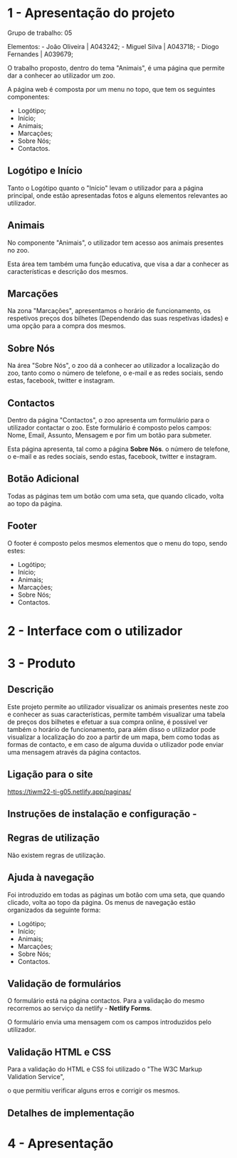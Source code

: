 # 1 - Apresentação do projeto

Grupo de trabalho: 05

Elementos: - João Oliveira | A043242; - Miguel Silva | A043718; - Diogo Fernandes | A039679;

O trabalho proposto, dentro do tema "Animais", é uma página que permite dar a conhecer ao utilizador um zoo.

A página web é composta por um menu no topo, que tem os seguintes componentes: 
- Logótipo;
- Início;
- Animais;
- Marcações; 
- Sobre Nós;
- Contactos.

## Logótipo e Início
Tanto o Logótipo quanto o "Início" levam o utilizador para a página principal, onde estão apresentadas fotos e alguns
elementos relevantes ao utilizador.

## Animais
No componente "Animais", o utilizador tem acesso aos animais presentes no zoo.

Esta área tem também uma função educativa, que visa a dar a conhecer as características e descrição dos mesmos.

## Marcações
Na zona "Marcações", apresentamos o horário de funcionamento, os respetivos preços dos bilhetes (Dependendo das suas respetivas idades) 
e uma opção para a compra dos mesmos.

## Sobre Nós
Na área "Sobre Nós", o zoo dá a conhecer ao utilizador a localização do zoo, tanto como o número de telefone,
o e-mail e as redes sociais, sendo estas, facebook, twitter e instagram.

## Contactos
Dentro da página "Contactos", o zoo apresenta um formulário para o utilizador contactar o zoo. Este formulário é
composto pelos campos: Nome, Email, Assunto, Mensagem e por fim um botão para submeter.

Esta página apresenta, tal como a página **Sobre Nós**. o número de telefone, o e-mail e as redes sociais, sendo estas, facebook, twitter e instagram.

## Botão Adicional
Todas as páginas tem um botão com uma seta, que quando clicado, volta ao topo da página.

## Footer
O footer é composto pelos mesmos elementos que o menu do topo, sendo estes:
- Logótipo; 
- Início; 
- Animais; 
- Marcações; 
- Sobre Nós; 
- Contactos.




# 2 - Interface com o utilizador




# 3 - Produto

## Descrição
Este projeto permite ao utilizador visualizar os animais presentes neste zoo e conhecer as suas características,
permite também visualizar uma tabela de preços dos bilhetes e efetuar a sua compra online, é possivel ver também o horário de funcionamento,
para além disso o utilizador pode visualizar a localização do zoo a partir de um mapa, bem como todas as formas de contacto, e em caso 
de alguma duvida o utilizador pode enviar uma mensagem através da página contactos.

## Ligação para o site
https://tiwm22-ti-g05.netlify.app/paginas/

## Instruções de instalação e configuração -

## Regras de utilização
Não existem regras de utilização.

## Ajuda à navegação
Foi introduzido em todas as páginas um botão com uma seta, que quando clicado, volta ao topo da página.
Os menus de navegação estão organizados da seguinte forma: 
- Logótipo; 
- Início; 
- Animais; 
- Marcações; 
- Sobre Nós; 
- Contactos.

## Validação de formulários
O formulário está na página contactos. Para a validação do mesmo recorremos ao serviço da netlify - **Netlify Forms**.

O formulário envia uma mensagem com os campos introduzidos pelo utilizador.

## Validação HTML e CSS
Para a validação do HTML e CSS foi utilizado o "The W3C Markup Validation Service",

o que permitiu verificar alguns erros e corrigir os mesmos.

## Detalhes de implementação

# 4 - Apresentação